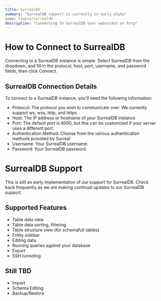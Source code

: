 ```yaml
---
title: SurrealDB
summary: "SurrealDB support is currently in early alpha"
icon: simple/surrealdb
description: "Connecting to SurrealDB over websocket or http"
---
```


# How to Connect to SurrealDB

Connecting to a SurrealDB instance is simple. Select SurrealDB from the dropdown, and fill in the protocol, host, port, username, and password fields, then click Connect.

## SurrealDB Connection Details

To connect to a SurrealDB instance, you'll need the following information:

- Protocol: The protocol you wish to communicate over. We currently support ws, wss, http, and https.
- Host: The IP address or hostname of your SurrealDB instance
- Port: The default port is 8000, but this can be customized if your server uses a different port.
- Authentication Method: Choose from the various authentication methods provided by Surreal
- Username: Your SurrealDB username.
- Password: Your SurrealDB password.

# SurrealDB Support

This is still an early implementation of our support for SurrealDB. Check back frequently as we are making continual updates to our SurrealDB support.

## Supported Features

- Table data view
- Table data sorting, filtering
- Table structure view (for schemafull tables)
- Entity sidebar
- Editing data
- Running queries against your database
- Export
- SSH tunneling

## Still TBD
- Import
- Schema Editing
- Backup/Restore

